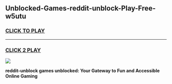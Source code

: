 
## Unblocked-Games-reddit-unblock-Play-Free-w5utu
<h3>
<a href="https://premium76.site?title=reddit-unblock&ref=21A">CLICK TO PLAY</a></h3>
<hr>

<h3>
<a href="https://premium76.site?title=reddit-unblock&ref=21A">CLICK 2 PLAY</a>
  
</h3>

<a href="https://premium76.site?title=reddit-unblock&ref=21A"><img src="https://clearcache.store/games.png"></a>


**reddit-unblock games unblocked: Your Gateway to Fun and Accessible Online Gaming**
